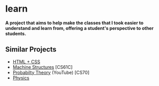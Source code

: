 learn
================

__A project that aims to help make the classes that I took easier to understand and learn from, offering a student's perspective to other students.__




Similar Projects
---------------------

+ [HTML + CSS](http://fieldguide.andrewbrinker.com/)
+ [Machine Structures](https://github.com/gtfierro/cheatsheets/tree/master/CS61C) [CS61C]
+ [Probabilty Theory](http://www.youtube.com/user/ArbitraryLabs) (YouTube) [CS70]
+ [Physics](https://github.com/yuanchenyang/Physics-Notes)

